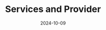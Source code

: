 ---
title: Services and Provider
date: 2024-10-09
type: landing

sections:
  - block: markdown
    content:
        title: Services and Provider
        text: |
        	Add any **markdown** formatted content here - text, images, videos, galleries - and even HTML code!
    		
    		<iframe class="airtable-embed" src="https://airtable.com/embed/applO9hvRa7mWleNZ/shrjnkx6iKFyYw7wC?viewControls=on" frameborder="0" onmousewheel="" width="100%" height="533" style="background: transparent; border: 1px solid #ccc;"></iframe>
    design:
    	columns: '1'
---